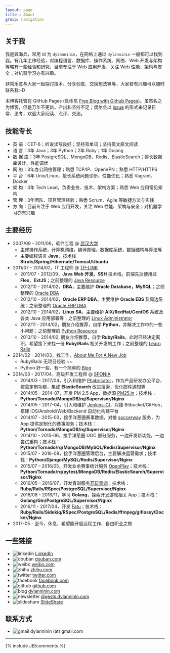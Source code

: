 ```yaml
---
layout: page
title : About
group: navigation
---
```


## 关于我

我是龚海兵，常用 id 为 `dylanninin`，在网络上通过 `dylanninin` 一般都可以找到我。有几年工作经验，对编程语言、数据库、操作系统、网络、Web 开发与架构等略有一些经验和研究，目前专注于 Web 应用开发，关注 Web 性能、架构与安全；对机器学习亦有兴趣。

非常乐意与大家一起探讨技术、分享创意、交换想法等等，大家若有兴趣可以随时联系我:-D

本博客托管在 GitHub Pages (具体见 [Free Blog with Github Pages](https://dylanninin.com/blog/2013/11/02/free_blogs.html))。虽然名之为博客，但是万年不更新，产出和坚持不足；偶尔会以 [issue](https://github.com/dylanninin/dylanninin.github.com/issues?utf8=%E2%9C%93&q=is%3Aissue) 的形式来记录日常、思考，欢迎大家阅读、点评、交流。

## 技能专长

- 英    语：CET-6；听说读写良好；坚持背单词；坚持英文原文阅读
- 语    言：3年 Java；3年 Python；2年 Ruby；1年 Golang
- 数 据 库：3年 PostgreSQL、MongoDB、Redis、ElasticSearch；擅长数据库设计、性能调优
- 网    络：3年办公网络管理；熟悉 TCP/IP、OpenVPN；熟悉 HTTP/HTTPS
- 平    台：6年 Unix/Linux，擅长系统问题诊断、性能优化；熟悉 Vagrant、Docker
- 架    构：3年 Tech Lead，负责业务、技术、架构方案；熟悉 Web 应用常见架构
- 管    理：3年团队、项目管理经验；熟悉 Scrum、Agile 等敏捷方法与实践
- 方    向：目前专注于 Web 应用开发，关注 Web 性能、架构与安全；对机器学习亦有兴趣

## 主要经历

- 2007/09 - 2011/06，软件工程 @ [武汉大学](http://www.whu.edu.cn/)
  - 主修操作系统，计算机网络，编译原理，数据库系统，数据结构与算法等
  - 主要编程语言 **Java**，技术栈 **Struts/Spring/Hibernate/Tomcat/Ubuntu**
- 2011/07 - 2014/02，IT 工程师 @ [TP-LINK](http://www.tp-link.com/)
  - 2011/07 - 2012/09，**Java Web 开发**，**SSH** 技术栈，前端先后使用过 **Flex**，**ExtJS**；之前整理的 [Java Resource](https://dylanninin.com/blog/2013/10/09/java_resource.html)
  - 2012/10 - 2014/02，**DBA**，主要维护 **Oracle Database，MySQL**；之前整理的 [Oracle DBA](https://dylanninin.com/blog/2013/10/26/oracle_dba.html)
  - 2012/10 - 2014/02，**Oracle ERP DBA**，主要维护 **Oracle EBS** 及周边系统；之前整理的 [Oracle ERP DBA](https://dylanninin.com/blog/2013/10/25/oracle_ebs.html)
  - 2012/10 - 2014/02，**Linux SA**，主要维护 **AIX/RedHat/CentOS** 系统及各类 Java 应用部署等；之前整理的 [Linux Administrator](https://dylanninin.com/blog/2013/10/25/linux.html)
  - 2012/11 - 2014/02，朋友介绍推荐，自学 **Python**，并解决工作中的一些小问题；之前整理的 [Python Resource](https://dylanninin.com/blog/2013/11/23/python_resource.html)
  - 2013/10 - 2014/02, 朋友介绍推荐，自学 **Ruby/Rails**，此时已经决定离职，希望接下来找一份 **Ruby/Rails** 相关开发的工作；之前整理的 [Learn Rails](https://dylanninin.com/blog/2014/01/02/rails.html)
- 2014/02 - 2014/03，找工作，[About Me For A New Job](https://dylanninin.com/blog/2014/02/20/about_me.html)
  - Ruby/Rails 无项目经验 ~~
  - Python 好一些，有一个简单的 [Blog](https://github.com/dylanninin/blog)
- 2014/03 - 2017/04，高级开发工程师 @ [SPONIA](https://sponia.com/)
  - 2014/03 - 2017/04，引入和维护 [Phabricator](https://github.com/dylanninin/phabricator)，作为产品研发办公平台，按需定制功能，集成 **ElasticSearch** 改进搜索，优化邮件通知等
  - 2014/05 - 2014-07，开发 PM 2.5 App，数据源 [PM25.in](http://www.pm25.in/)；技术栈：**Python/Tornado/MongoDB/rq/Supervisor/Nginx**
  - 2014/05 - 2017-04，引入和维护 [Jenkins-CI](https://jenkins.io/index.html)，对接 Bitbucket/GitHub，搭建 iOS/Android/Web/Backend 自动化构建平台
  - 2014/07 - 2015-03，接手洋葱圈赛事数据，对接 [soccerway](http://www.soccerway.com/) 服务，为 App 提供定制化的赛事服务；技术栈：**Python/Tornado/MongoDB/rq/Supervisor/Nginx**
  - 2014/10 - 2015-06，接手洋葱圈 UGC 部分服务，一边开发新功能，一边尝试重构；技术栈：**Python/Tornado/rq/MongoDB/MySQL/Redis/Supervisor/Nginx**
  - 2015/07 - 2016-08，接手洋葱圈管理后台，主要解决运营需求；技术栈：**Python/Django/MySQL/Redis/Supervisor/Nginx**
  - 2015/07 – 2016/05，开发业余赛事统计服务 [OpenPlay](https://openplay.com/)；技术栈：**Python/Tornado/rq/pytest/MongoDB/Redis/ElasticSearch/Supervisor/Nginx**
  - 2016/05 – 2016/07，开发青训服务[开玩青训](http://kaiwanqx.com/)；技术栈：**Ruby/Rails/RSpec/PostgreSQL/Supervisor/Nginx**
  - 2016/08 - 2016/11，学习 **Golang**，探索开发游戏相关 App；技术栈：**Golang/Gin/PostgreSQL/Supervisor/Nginx**
  - 2016/11 - 2017/04，开发 [Fatu](https://fatu.me)；技术栈：**Ruby/Rails/Sidekiq/RSpec/PostgreSQL/Redis/ffmpeg/giflossy/Docker/Nginx**
- 2017-05 - 至今，休息，希望能开启远程工作、自由职业之旅

## 一些链接

- ![linkedin](http://dylanninin.com/assets/images/me/linkedin.png) [LinkedIn](https://www.linkedin.com/in/dylanninin/)
- ![douban](http://dylanninin.com/assets/images/me/douban.png) [douban.com](http://www.douban.com/people/dylanninin/)
- ![weibo](http://dylanninin.com/assets/images/me/weibo.png) [weibo.com](http://weibo.com/dylanninin)
- ![zhihu](http://dylanninin.com/assets/images/me/zhihu.png) [zhihu.com](https://www.zhihu.com/people/dylanninin/activities)
- ![twitter](http://dylanninin.com/assets/images/me/twitter.png) [twitter.com](https://twitter.com/dylanninin)
- ![facebook](http://dylanninin.com/assets/images/me/facebook.png) [facebook.com](https://www.facebook.com/dylanninin)
- ![github](http://dylanninin.com/assets/images/me/github.png) [github.com](https://github.com/dylanninin)
- ![blog](http://dylanninin.com/assets/images/me/dylanninin.png) [dylanninin.com](https://dylanninin.com)
- ![newsletter](http://dylanninin.com/assets/images/me/revue.png) [digests.dylanninin.com](https://digests.dylanninin.com)
- ![slideshare](http://dylanninin.com/assets/images/me/slideshare.png) [SlideShare](https://www.slideshare.net/DylannininGogh/presentations)

## 联系方式

- ![gmail](http://dylanninin.com/assets/images/me/gmail.png) dylanninin (at) gmail.com

<hr>
{% include JB/comments %}
